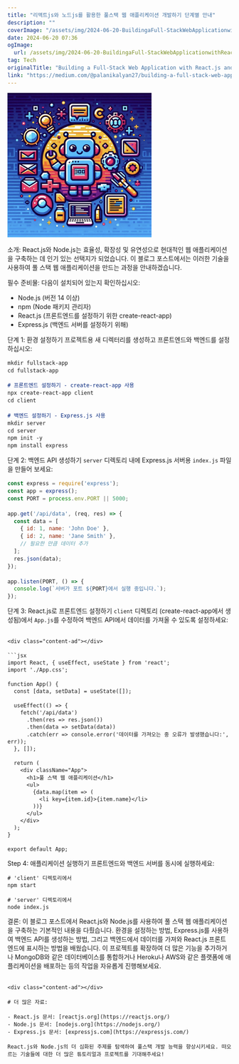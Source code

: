 ```yaml
---
title: "리액트js와 노드js를 활용한 풀스택 웹 애플리케이션 개발하기 단계별 안내"
description: ""
coverImage: "/assets/img/2024-06-20-BuildingaFull-StackWebApplicationwithReactjsandNodejsStep-by-StepGuide_0.png"
date: 2024-06-20 07:36
ogImage: 
  url: /assets/img/2024-06-20-BuildingaFull-StackWebApplicationwithReactjsandNodejsStep-by-StepGuide_0.png
tag: Tech
originalTitle: "Building a Full-Stack Web Application with React.js and Node.js: Step-by-Step Guide"
link: "https://medium.com/@palanikalyan27/building-a-full-stack-web-application-with-react-js-and-node-js-step-by-step-guide-b1e0692c4a1f"
---
```



![이미지](/assets/img/2024-06-20-BuildingaFull-StackWebApplicationwithReactjsandNodejsStep-by-StepGuide_0.png)

소개:
React.js와 Node.js는 효율성, 확장성 및 유연성으로 현대적인 웹 애플리케이션을 구축하는 데 인기 있는 선택지가 되었습니다. 이 블로그 포스트에서는 이러한 기술을 사용하여 풀 스택 웹 애플리케이션을 만드는 과정을 안내하겠습니다.

필수 준비물:
다음이 설치되어 있는지 확인하십시오:
- Node.js (버전 14 이상)
- npm (Node 패키지 관리자)
- React.js (프론트엔드를 설정하기 위한 create-react-app)
- Express.js (백엔드 서버를 설정하기 위해)

단계 1: 환경 설정하기
프로젝트용 새 디렉터리를 생성하고 프론트엔드와 백엔드를 설정하십시오:

<div class="content-ad"></div>

```markdown
mkdir fullstack-app
cd fullstack-app

# 프론트엔드 설정하기 - create-react-app 사용
npx create-react-app client
cd client

# 백엔드 설정하기 - Express.js 사용
mkdir server
cd server
npm init -y
npm install express
```

단계 2: 백엔드 API 생성하기
`server` 디렉토리 내에 Express.js 서버용 `index.js` 파일을 만들어 보세요:

```js
const express = require('express');
const app = express();
const PORT = process.env.PORT || 5000;

app.get('/api/data', (req, res) => {
  const data = [
    { id: 1, name: 'John Doe' },
    { id: 2, name: 'Jane Smith' },
    // 필요한 만큼 데이터 추가
  ];
  res.json(data);
});

app.listen(PORT, () => {
  console.log(`서버가 포트 ${PORT}에서 실행 중입니다.`);
});
```

단계 3: React.js로 프론트엔드 설정하기
`client` 디렉토리 (create-react-app에서 생성됨)에서 `App.js`를 수정하여 백엔드 API에서 데이터를 가져올 수 있도록 설정하세요:
```

<div class="content-ad"></div>

```jsx
import React, { useEffect, useState } from 'react';
import './App.css';

function App() {
  const [data, setData] = useState([]);

  useEffect(() => {
    fetch('/api/data')
      .then(res => res.json())
      .then(data => setData(data))
      .catch(err => console.error('데이터를 가져오는 중 오류가 발생했습니다:', err));
  }, []);

  return (
    <div className="App">
      <h1>풀 스택 웹 애플리케이션</h1>
      <ul>
        {data.map(item => (
          <li key={item.id}>{item.name}</li>
        ))}
      </ul>
    </div>
  );
}

export default App;
```

Step 4: 애플리케이션 실행하기
프론트엔드와 백엔드 서버를 동시에 실행하세요:

```
# 'client' 디렉토리에서
npm start

# 'server' 디렉토리에서
node index.js
```

결론:
이 블로그 포스트에서 React.js와 Node.js를 사용하여 풀 스택 웹 애플리케이션을 구축하는 기본적인 내용을 다뤘습니다. 환경을 설정하는 방법, Express.js를 사용하여 백엔드 API를 생성하는 방법, 그리고 백엔드에서 데이터를 가져와 React.js 프론트엔드에 표시하는 방법을 배웠습니다. 이 프로젝트를 확장하여 더 많은 기능을 추가하거나 MongoDB와 같은 데이터베이스를 통합하거나 Heroku나 AWS와 같은 플랫폼에 애플리케이션을 배포하는 등의 작업을 자유롭게 진행해보세요.
```

<div class="content-ad"></div>

# 더 많은 자료:

- React.js 문서: [reactjs.org](https://reactjs.org/)
- Node.js 문서: [nodejs.org](https://nodejs.org/)
- Express.js 문서: [expressjs.com](https://expressjs.com/)

React.js와 Node.js의 더 심화된 주제를 탐색하여 풀스택 개발 능력을 향상시키세요. 떠오르는 기술들에 대한 더 많은 튜토리얼과 프로젝트를 기대해주세요!